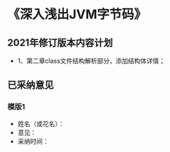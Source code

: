 # 《深入浅出JVM字节码》

## 2021年修订版本内容计划
* 1、第二章class文件结构解析部分，添加结构体详情；

## 已采纳意见

### 模版1
* 姓名（或花名）：
* 意见：
* 采纳时间：

